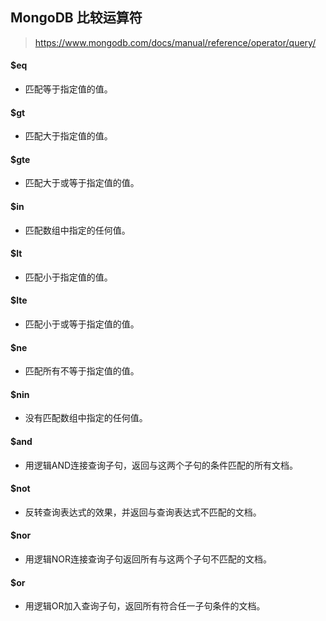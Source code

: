 ## MongoDB 比较运算符
> https://www.mongodb.com/docs/manual/reference/operator/query/

#### $eq
- 匹配等于指定值的值。
#### $gt
- 匹配大于指定值的值。
#### $gte
- 匹配大于或等于指定值的值。
#### $in
- 匹配数组中指定的任何值。
#### $lt
- 匹配小于指定值的值。
#### $lte
- 匹配小于或等于指定值的值。
#### $ne
- 匹配所有不等于指定值的值。
#### $nin
- 没有匹配数组中指定的任何值。


#### $and
- 用逻辑AND连接查询子句，返回与这两个子句的条件匹配的所有文档。
#### $not
- 反转查询表达式的效果，并返回与查询表达式不匹配的文档。
#### $nor
- 用逻辑NOR连接查询子句返回所有与这两个子句不匹配的文档。
#### $or
- 用逻辑OR加入查询子句，返回所有符合任一子句条件的文档。